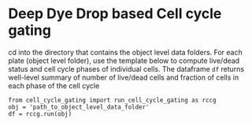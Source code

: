 # Deep Dye Drop based Cell cycle gating

cd into the directory that contains the object level data folders. 
For each plate (object level folder), use the template below to compute live/dead status and cell cycle phases of individual cells.
The dataframe `df` returns well-level summary of number of live/dead cells and fraction of cells in each phase of the cell cycle
``` 
from cell_cycle_gating import run_cell_cycle_gating as rccg
obj = 'path_to_object_level_data_folder'
df = rccg.run(obj)
```    
